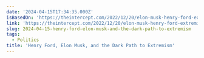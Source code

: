 ```yaml
---
date: '2024-04-15T17:34:35.000Z'
isBasedOn: 'https://theintercept.com/2022/12/20/elon-musk-henry-ford-extremism/'
link: 'https://theintercept.com/2022/12/20/elon-musk-henry-ford-extremism/'
slug: 2024-04-15-henry-ford-elon-musk-and-the-dark-path-to-extremism
tags:
  - Politics
title: 'Henry Ford, Elon Musk, and the Dark Path to Extremism'
---
```


